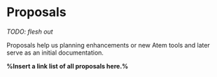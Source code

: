 

# Proposals

*TODO: flesh out*

Proposals help us planning enhancements or new Atem tools and later
serve as an initial documentation.

**%Insert a link list of all proposals here.%**
